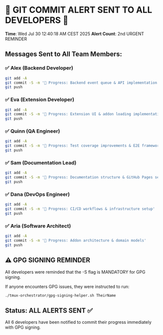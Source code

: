 # 🚨 GIT COMMIT ALERT SENT TO ALL DEVELOPERS 🚨

**Time**: Wed Jul 30 12:40:18 AM CEST 2025
**Alert Count**: 2nd URGENT REMINDER

## Messages Sent to All Team Members:

### ✅ Alex (Backend Developer)
```bash
git add -A
git commit -S -m '🚧 Progress: Backend event queue & API implementation'
git push
```

### ✅ Eva (Extension Developer)
```bash
git add -A
git commit -S -m '🚧 Progress: Extension UI & addon loading implementation'
git push
```

### ✅ Quinn (QA Engineer)
```bash
git add -A
git commit -S -m '🚧 Progress: Test coverage improvements & E2E framework'
git push
```

### ✅ Sam (Documentation Lead)
```bash
git add -A
git commit -S -m '🚧 Progress: Documentation structure & GitHub Pages setup'
git push
```

### ✅ Dana (DevOps Engineer)
```bash
git add -A
git commit -S -m '🚧 Progress: CI/CD workflows & infrastructure setup'
git push
```

### ✅ Aria (Software Architect)
```bash
git add -A
git commit -S -m '🚧 Progress: Addon architecture & domain models'
git push
```

## ⚠️ GPG SIGNING REMINDER
All developers were reminded that the -S flag is MANDATORY for GPG signing.

If anyone encounters GPG issues, they were instructed to run:
```bash
./tmux-orchestrator/gpg-signing-helper.sh TheirName
```

## Status: ALL ALERTS SENT ✅
All 6 developers have been notified to commit their progress immediately with GPG signing.